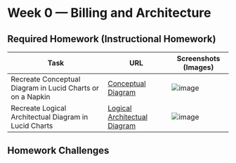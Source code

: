# Week 0 — Billing and Architecture

## Required Homework (Instructional Homework)

|Task|URL|Screenshots (Images)|
|----|-----|-------|
|Recreate Conceptual Diagram in Lucid Charts or on a Napkin|[Conceptual Diagram](https://lucid.app/lucidchart/621ecb99-b13c-41be-9775-85153ace2582/edit?viewport_loc=-399%2C65%2C2219%2C1089%2C0_0&invitationId=inv_6eecf645-1a68-4568-a410-ccb1bb77fb4e)|![image](https://user-images.githubusercontent.com/37842433/219058172-0555637e-dbfd-4c93-a8f7-57d4737b1ff2.png)|
|Recreate Logical Architectual Diagram in Lucid Charts|[Logical Architectual Diagram](https://lucid.app/lucidchart/621ecb99-b13c-41be-9775-85153ace2582/edit?viewport_loc=-148%2C159%2C2219%2C1089%2CxmCwnDjlFT5Z&invitationId=inv_6eecf645-1a68-4568-a410-ccb1bb77fb4e)|![image](https://user-images.githubusercontent.com/37842433/219059219-a714e261-9435-4268-8743-3fe21ed4e40a.png)|



## Homework Challenges
